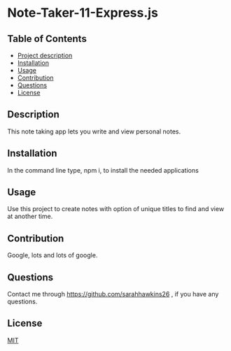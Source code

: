 # Note-Taker-11-Express.js

## Table of Contents
- [Project description](#description)
- [Installation](#installation)
- [Usage](#usage)
- [Contribution](#contribution)
- [Questions](#questions)
- [License](#license)


## Description
This note taking app lets you write and view personal notes.

## Installation
In the command line type, npm i, to install the needed applications

## Usage
Use this project to create notes with option of unique titles to find and view at another time.

## Contribution
Google, lots and lots of google.

## Questions
Contact me through https://github.com/sarahhawkins26 , if you have any questions.

## License
[MIT](https://choosealicense.com/licenses/mit/)
